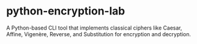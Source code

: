 # python-encryption-lab
 A Python-based CLI tool that implements classical ciphers like Caesar, Affine, Vigenère, Reverse, and Substitution for encryption and decryption.
